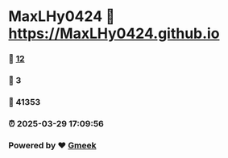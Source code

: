 # MaxLHy0424 :link: https://MaxLHy0424.github.io 
### :page_facing_up: [12](https://MaxLHy0424.github.io/tag.html) 
### :speech_balloon: 3 
### :hibiscus: 41353 
### :alarm_clock: 2025-03-29 17:09:56 
### Powered by :heart: [Gmeek](https://github.com/Meekdai/Gmeek)
